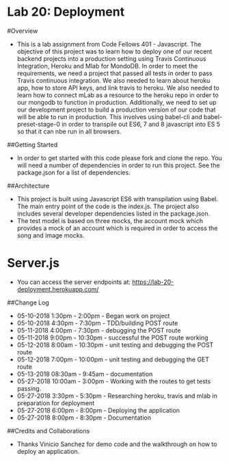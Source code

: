 # Lab 20: Deployment 

#Overview
- This is a lab assignment from Code Fellows 401 - Javascript.  The objective of this project was to learn how to deploy one of our recent backend projects into a production setting using Travis Continuous Integration, Heroku and Mlab for MondoDB.  In order to meet the requirements, we need a project that passed all tests in order to pass Travis continuous integration.  We also needed to learn about heroku app, how to store API keys, and link travis to heroku.  We also needed to learn how to connect mLab as a resource to the heroku repo in order to our mongodb to function in production.  Additionally, we need to set up our development project to build a production version of our code that will be able to run in production.  This involves using babel-cli and babel-preset-stage-0 in order to transpile out ES6, 7 and 8 javascript into ES 5 so that it can nbe run in all browsers.


##Getting Started
- In order to get started with this code please fork and clone the repo.  You will need a number of dependencies in order to run this project.  See the package.json for a list of dependencies.

##Architecture
- This project is built using Javascript ES6 with transpilation using Babel.  The main entry point of the code is the index.js.  The project also includes several developer dependencies listed in the package.json.
- The test model is based on three mocks, the account mock which provides a mock of an account which is required in order to access the song and image mocks.


# Server.js
- You can access the server endpoints at: https://lab-20-deployment.herokuapp.com/
 
##Change Log
- 05-10-2018 1:30pm - 2:00pm - Began work on project
- 05-10-2018 4:30pm - 7:30pm - TDD/building POST route
- 05-11-2018 4:00pm - 7:30pm - debugging the POST route
- 05-11-2018 9:00pm - 10:30pm - successful the POST route working
- 05-12-2018 8:00am - 10:30pm - unit testing and debugging the POST route
- 05-12-2018 7:00pm - 10:00pm - unit testing and debugging the GET route
- 05-13-2018 08:30am - 9:45am - documentation
- 05-27-2018 10:00am - 3:00pm - Working with the routes to get tests passing.
- 05-27-2018 3:30pm - 5:30pm - Researching heroku, travis and mlab in preparation for deployment
- 05-27-2018 6:00pm - 8:00pm - Deploying the application
- 05-27-2018 8:00pm - 8:30pm - Documentation

##Credits and Collaborations
- Thanks Vinicio Sanchez for demo code and the walkthrough on how to deploy an application.